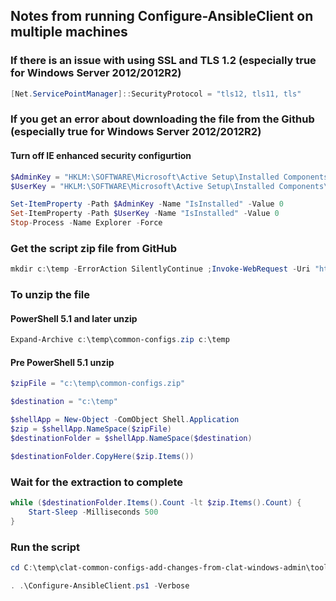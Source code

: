 ## Notes from running Configure-AnsibleClient on multiple machines

### If there is an issue with using SSL and TLS 1.2 (especially true for Windows Server 2012/2012R2)

```powershell
[Net.ServicePointManager]::SecurityProtocol = "tls12, tls11, tls"
```

### If you get an error about downloading the file from the Github (especially true for Windows Server 2012/2012R2)

#### Turn off IE enhanced security configurtion

```powershell
$AdminKey = "HKLM:\SOFTWARE\Microsoft\Active Setup\Installed Components\{A509B1A7-37EF-4b3f-8CFC-4F3A74704073}"
$UserKey = "HKLM:\SOFTWARE\Microsoft\Active Setup\Installed Components\{A509B1A8-37EF-4b3f-8CFC-4F3A74704073}"

Set-ItemProperty -Path $AdminKey -Name "IsInstalled" -Value 0
Set-ItemProperty -Path $UserKey -Name "IsInstalled" -Value 0
Stop-Process -Name Explorer -Force
```

### Get the script zip file from GitHub

```powershell
mkdir c:\temp -ErrorAction SilentlyContinue ;Invoke-WebRequest -Uri "https://github.com/tamu-edu/clat-common-configs/archive/refs/heads/main.zip" -OutFile c:\temp\common-configs.zip
```
###  To unzip the file

#### PowerShell 5.1 and later unzip

```powershell
Expand-Archive c:\temp\common-configs.zip c:\temp
```

#### Pre PowerShell 5.1 unzip

```powershell
$zipFile = "c:\temp\common-configs.zip"

$destination = "c:\temp"

$shellApp = New-Object -ComObject Shell.Application
$zip = $shellApp.NameSpace($zipFile)
$destinationFolder = $shellApp.NameSpace($destination)

$destinationFolder.CopyHere($zip.Items())
```

### Wait for the extraction to complete

```powershell
while ($destinationFolder.Items().Count -lt $zip.Items().Count) {
    Start-Sleep -Milliseconds 500
}
```

### Run the script

```powershell
cd C:\temp\clat-common-configs-add-changes-from-clat-windows-admin\tools\powershell\

. .\Configure-AnsibleClient.ps1 -Verbose
```

